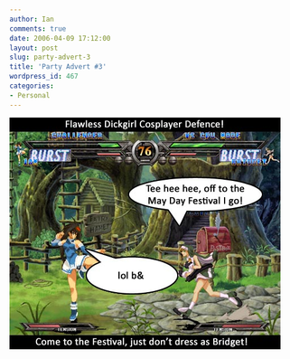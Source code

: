 ```yaml
---
author: Ian
comments: true
date: 2006-04-09 17:12:00
layout: post
slug: party-advert-3
title: 'Party Advert #3'
wordpress_id: 467
categories:
- Personal
---
```


<img src="/blog/2006/bday-ad-bridget.jpg"/>
